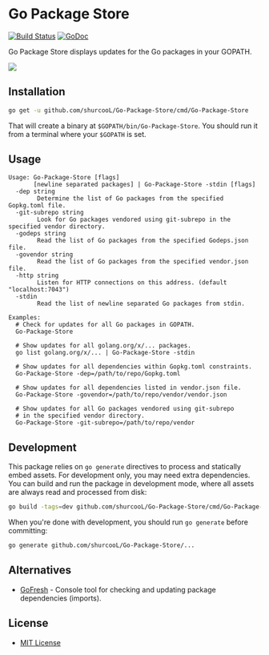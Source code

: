 Go Package Store
================

[![Build Status](https://travis-ci.org/shurcooL/Go-Package-Store.svg?branch=master)](https://travis-ci.org/shurcooL/Go-Package-Store) [![GoDoc](https://godoc.org/github.com/shurcooL/Go-Package-Store?status.svg)](https://godoc.org/github.com/shurcooL/Go-Package-Store)

Go Package Store displays updates for the Go packages in your GOPATH.

![](Screenshot.png)

Installation
------------

```bash
go get -u github.com/shurcooL/Go-Package-Store/cmd/Go-Package-Store
```

That will create a binary at `$GOPATH/bin/Go-Package-Store`. You should run it from a terminal where your `$GOPATH` is set.

Usage
-----

```
Usage: Go-Package-Store [flags]
       [newline separated packages] | Go-Package-Store -stdin [flags]
  -dep string
    	Determine the list of Go packages from the specified Gopkg.toml file.
  -git-subrepo string
    	Look for Go packages vendored using git-subrepo in the specified vendor directory.
  -godeps string
    	Read the list of Go packages from the specified Godeps.json file.
  -govendor string
    	Read the list of Go packages from the specified vendor.json file.
  -http string
    	Listen for HTTP connections on this address. (default "localhost:7043")
  -stdin
    	Read the list of newline separated Go packages from stdin.

Examples:
  # Check for updates for all Go packages in GOPATH.
  Go-Package-Store

  # Show updates for all golang.org/x/... packages.
  go list golang.org/x/... | Go-Package-Store -stdin

  # Show updates for all dependencies within Gopkg.toml constraints.
  Go-Package-Store -dep=/path/to/repo/Gopkg.toml

  # Show updates for all dependencies listed in vendor.json file.
  Go-Package-Store -govendor=/path/to/repo/vendor/vendor.json

  # Show updates for all Go packages vendored using git-subrepo
  # in the specified vendor directory.
  Go-Package-Store -git-subrepo=/path/to/repo/vendor
```

Development
-----------

This package relies on `go generate` directives to process and statically embed assets. For development only, you may need extra dependencies. You can build and run the package in development mode, where all assets are always read and processed from disk:

```bash
go build -tags=dev github.com/shurcooL/Go-Package-Store/cmd/Go-Package-Store
```

When you're done with development, you should run `go generate` before committing:

```bash
go generate github.com/shurcooL/Go-Package-Store/...
```

Alternatives
------------

-	[GoFresh](https://github.com/divan/gofresh) - Console tool for checking and updating package dependencies (imports).

License
-------

-	[MIT License](https://opensource.org/licenses/mit-license.php)
